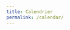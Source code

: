 ```yaml
---
title: Calendrier
permalink: /calendar/
---
```


<script src="https://code.jquery.com/jquery-3.1.1.min.js"></script>
<script src="https://cdnjs.cloudflare.com/ajax/libs/moment.js/2.20.1/moment.min.js"></script>
<script src="https://cdnjs.cloudflare.com/ajax/libs/fullcalendar/3.8.0/fullcalendar.min.js"></script>
<link rel="stylesheet" href="https://cdnjs.cloudflare.com/ajax/libs/fullcalendar/3.8.0/fullcalendar.min.css">
<link rel="stylesheet" media="print" href="https://cdnjs.cloudflare.com/ajax/libs/fullcalendar/3.8.0/fullcalendar.print.css">

<script>
$(document).ready(function() {

	$('#calendar').fullCalendar({
		events:'/calendar-data/'
	});

});

</script>

<!--
{% for event in site.events %}
{{event.title}} {{event.event_date}}<br/>
{% endfor %}
-->
<div id="calendar"></div>
